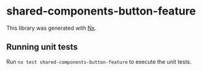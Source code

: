 # shared-components-button-feature

This library was generated with [Nx](https://nx.dev).

## Running unit tests

Run `nx test shared-components-button-feature` to execute the unit tests.
